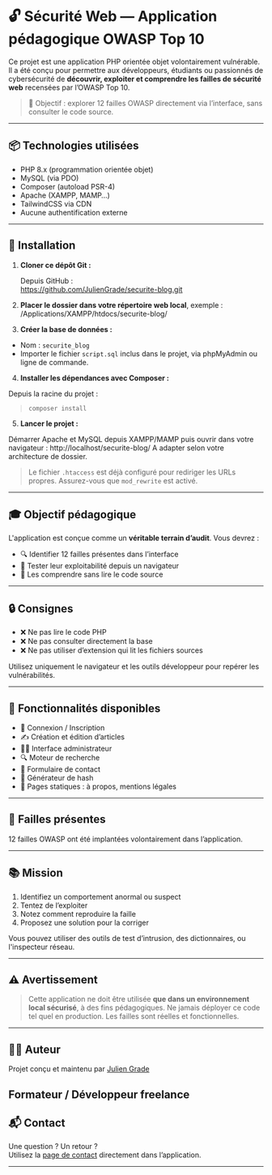 # 🔓 Sécurité Web — Application pédagogique OWASP Top 10

Ce projet est une application PHP orientée objet volontairement vulnérable. Il a été conçu pour permettre aux développeurs, étudiants ou passionnés de cybersécurité de **découvrir, exploiter et comprendre les failles de sécurité web** recensées par l’OWASP Top 10.

> 🎯 Objectif : explorer 12 failles OWASP directement via l’interface, sans consulter le code source.

---

## 📦 Technologies utilisées

- PHP 8.x (programmation orientée objet)
- MySQL (via PDO)
- Composer (autoload PSR-4)
- Apache (XAMPP, MAMP…)
- TailwindCSS via CDN
- Aucune authentification externe

---

## 🚀 Installation

1. **Cloner ce dépôt Git :**

   Depuis GitHub :  
   https://github.com/JulienGrade/securite-blog.git

2. **Placer le dossier dans votre répertoire web local**, exemple :
   /Applications/XAMPP/htdocs/securite-blog/

3. **Créer la base de données :**

- Nom : `securite_blog`
- Importer le fichier `script.sql` inclus dans le projet, via phpMyAdmin ou ligne de commande.

4. **Installer les dépendances avec Composer :**

Depuis la racine du projet :
> `composer install`


5. **Lancer le projet :**

Démarrer Apache et MySQL depuis XAMPP/MAMP puis ouvrir dans votre navigateur :
http://localhost/securite-blog/
A adapter selon votre architecture de dossier.

> Le fichier `.htaccess` est déjà configuré pour rediriger les URLs propres. Assurez-vous que `mod_rewrite` est activé.

---

## 🎓 Objectif pédagogique

L'application est conçue comme un **véritable terrain d’audit**. Vous devrez :

- 🔍 Identifier 12 failles présentes dans l’interface
- 🧪 Tester leur exploitabilité depuis un navigateur
- 🧠 Les comprendre sans lire le code source

---

## 🔒 Consignes

- ❌ Ne pas lire le code PHP
- ❌ Ne pas consulter directement la base
- ❌ Ne pas utiliser d’extension qui lit les fichiers sources

Utilisez uniquement le navigateur et les outils développeur pour repérer les vulnérabilités.

---

## 🎯 Fonctionnalités disponibles

- 🔐 Connexion / Inscription
- ✍️ Création et édition d’articles
- 🧑‍💼 Interface administrateur
- 🔍 Moteur de recherche
- 📨 Formulaire de contact
- 🔐 Générateur de hash
- 📄 Pages statiques : à propos, mentions légales

---

## 🧪 Failles présentes

12 failles OWASP ont été implantées volontairement dans l’application.


---

## 📚 Mission

1. Identifiez un comportement anormal ou suspect
2. Tentez de l’exploiter
3. Notez comment reproduire la faille
4. Proposez une solution pour la corriger

Vous pouvez utiliser des outils de test d’intrusion, des dictionnaires, ou l'inspecteur réseau.

---

## ⚠️ Avertissement

> Cette application ne doit être utilisée **que dans un environnement local sécurisé**, à des fins pédagogiques.
> Ne jamais déployer ce code tel quel en production. Les failles sont réelles et fonctionnelles.

---

## 🙋‍♂️ Auteur

Projet conçu et maintenu par [Julien Grade](https://github.com/JulienGrade)

Formateur / Développeur freelance 
---

## 📬 Contact

Une question ? Un retour ?  
Utilisez la [page de contact](http://localhost/securite-blog/page/contact) directement dans l’application.

---


